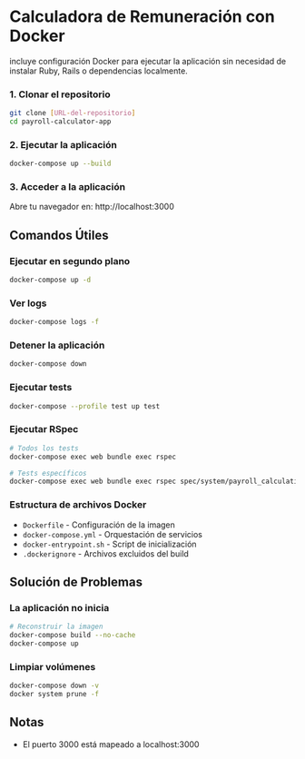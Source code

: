 # Calculadora de Remuneración con Docker

incluye configuración Docker para ejecutar la aplicación sin necesidad de instalar Ruby, Rails o dependencias localmente.

### 1. Clonar el repositorio

```bash
git clone [URL-del-repositorio]
cd payroll-calculator-app
```

### 2. Ejecutar la aplicación

```bash
docker-compose up --build
```

### 3. Acceder a la aplicación

Abre tu navegador en: http://localhost:3000

## Comandos Útiles

### Ejecutar en segundo plano

```bash
docker-compose up -d
```

### Ver logs

```bash
docker-compose logs -f
```

### Detener la aplicación

```bash
docker-compose down
```

### Ejecutar tests

```bash
docker-compose --profile test up test
```

### Ejecutar RSpec

```bash
# Todos los tests
docker-compose exec web bundle exec rspec

# Tests específicos
docker-compose exec web bundle exec rspec spec/system/payroll_calculation_spec.rb
```

### Estructura de archivos Docker

- `Dockerfile` - Configuración de la imagen
- `docker-compose.yml` - Orquestación de servicios
- `docker-entrypoint.sh` - Script de inicialización
- `.dockerignore` - Archivos excluidos del build

## Solución de Problemas

### La aplicación no inicia

```bash
# Reconstruir la imagen
docker-compose build --no-cache
docker-compose up
```

### Limpiar volúmenes

```bash
docker-compose down -v
docker system prune -f
```

## Notas

- El puerto 3000 está mapeado a localhost:3000
